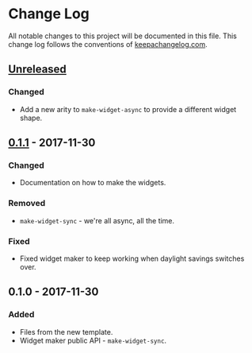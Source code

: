 # Change Log
All notable changes to this project will be documented in this file. This change log follows the conventions of [keepachangelog.com](http://keepachangelog.com/).

## [Unreleased]
### Changed
- Add a new arity to `make-widget-async` to provide a different widget shape.

## [0.1.1] - 2017-11-30
### Changed
- Documentation on how to make the widgets.

### Removed
- `make-widget-sync` - we're all async, all the time.

### Fixed
- Fixed widget maker to keep working when daylight savings switches over.

## 0.1.0 - 2017-11-30
### Added
- Files from the new template.
- Widget maker public API - `make-widget-sync`.

[Unreleased]: https://github.com/your-name/advent2017-clojure/compare/0.1.1...HEAD
[0.1.1]: https://github.com/your-name/advent2017-clojure/compare/0.1.0...0.1.1
